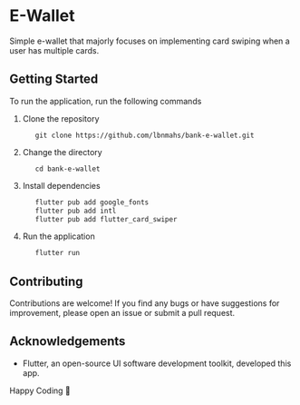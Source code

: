 # E-Wallet

Simple e-wallet that majorly focuses on implementing card swiping when a user has multiple cards.

## Getting Started

To run the application, run the following commands

1. Clone the repository
    ```git
       git clone https://github.com/lbnmahs/bank-e-wallet.git
    ```

2. Change the directory
    ```git
       cd bank-e-wallet
    ```

3. Install dependencies
    ```dart
       flutter pub add google_fonts
       flutter pub add intl
       flutter pub add flutter_card_swiper
    ```

4. Run the application
    ```dart
       flutter run
    ```
## Contributing

Contributions are welcome! If you find any bugs or have suggestions for improvement, please open an issue or submit a pull request.


## Acknowledgements

* Flutter, an open-source UI software development toolkit, developed this app.

Happy Coding 🚀
